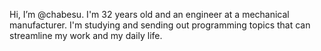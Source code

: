 Hi, I’m @chabesu.
I'm 32 years old and an engineer at a mechanical manufacturer.
I'm studying and sending out programming topics that can streamline my work and my daily life.
